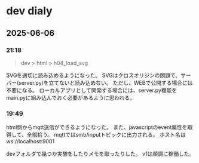 # dev dialy




## 2025-06-06 

### 21:18

> dev > html > h04_load_svg

SVGを適切に読み込めるようになった。
SVGはクロスオリジンの問題で、サーバー(server.py)を立てないと読み込めない。
ただし、WEBで公開する場合には不要になる。
ローカルアプリとして開発する場合には、server.py機能をmain.pyに組み込んでおく必要があるように思われる。


### 19:49

html側からmqtt送信ができるようになった。
また、javascriptのevent属性を取得して、全部拾う。
mqttではsmb/inputトピックに出力される。
ホスト名はws://localhost:9001

devフォルダで幾つか実験をしたりメモを取ったりした。
v1は順調に稼働した。
